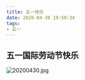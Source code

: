 ```yaml
---
title: 五一快乐
date: 2020-04-30 19:50:34
tags:
- 五一
---
```

## **五一国际劳动节快乐** ##

![20200430.jpg](https://i.loli.net/2020/04/30/jSxpQ8mg9okOiy2.jpg)

